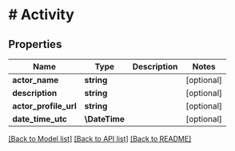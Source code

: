 # # Activity

## Properties

Name | Type | Description | Notes
------------ | ------------- | ------------- | -------------
**actor_name** | **string** |  | [optional]
**description** | **string** |  | [optional]
**actor_profile_url** | **string** |  | [optional]
**date_time_utc** | **\DateTime** |  | [optional]

[[Back to Model list]](../../README.md#models) [[Back to API list]](../../README.md#endpoints) [[Back to README]](../../README.md)
